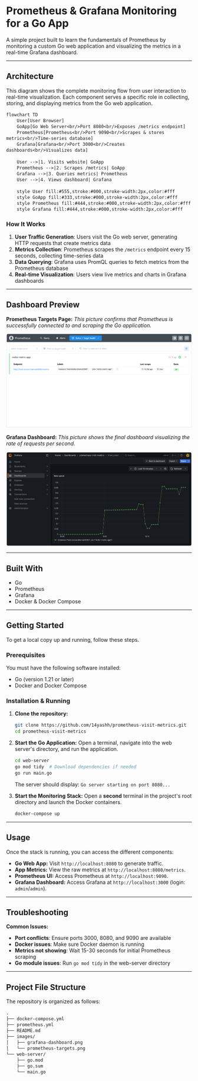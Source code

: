 # Prometheus & Grafana Monitoring for a Go App

A simple project built to learn the fundamentals of Prometheus by monitoring a custom Go web application and visualizing the metrics in a real-time Grafana dashboard.

---

## Architecture

This diagram shows the complete monitoring flow from user interaction to real-time visualization. Each component serves a specific role in collecting, storing, and displaying metrics from the Go web application.

```mermaid
flowchart TD
    User[User Browser]
    GoApp[Go Web Server<br/>Port 8080<br/>Exposes /metrics endpoint]
    Prometheus[Prometheus<br/>Port 9090<br/>Scrapes & stores metrics<br/>Time-series database]
    Grafana[Grafana<br/>Port 3000<br/>Creates dashboards<br/>Visualizes data]

    User -->|1. Visits website| GoApp
    Prometheus -->|2. Scrapes /metrics| GoApp
    Grafana -->|3. Queries metrics| Prometheus
    User -->|4. Views dashboard| Grafana

    style User fill:#555,stroke:#000,stroke-width:2px,color:#fff
    style GoApp fill:#333,stroke:#000,stroke-width:2px,color:#fff
    style Prometheus fill:#444,stroke:#000,stroke-width:2px,color:#fff
    style Grafana fill:#444,stroke:#000,stroke-width:2px,color:#fff
```

### How It Works

1. **User Traffic Generation**: Users visit the Go web server, generating HTTP requests that create metrics data
2. **Metrics Collection**: Prometheus scrapes the `/metrics` endpoint every 15 seconds, collecting time-series data  
3. **Data Querying**: Grafana uses PromQL queries to fetch metrics from the Prometheus database
4. **Real-time Visualization**: Users view live metrics and charts in Grafana dashboards

---

## Dashboard Preview

**Prometheus Targets Page:**
*This picture confirms that Prometheus is successfully connected to and scraping the Go application.*

![Prometheus Targets](./images/prometheus-targets.png)

**Grafana Dashboard:**
*This picture shows the final dashboard visualizing the rate of requests per second.*

![Grafana Dashboard](./images/grafana-dashboard.png)

---

## Built With

* Go
* Prometheus
* Grafana
* Docker & Docker Compose

---

## Getting Started

To get a local copy up and running, follow these steps.

### Prerequisites

You must have the following software installed:
* Go (version 1.21 or later)
* Docker and Docker Compose

### Installation & Running

1.  **Clone the repository:**
    ```bash
    git clone https://github.com/14yashh/prometheus-visit-metrics.git
    cd prometheus-visit-metrics
    ```

2.  **Start the Go Application:**
    Open a terminal, navigate into the web server's directory, and run the application.
    ```bash
    cd web-server
    go mod tidy  # Download dependencies if needed
    go run main.go
    ```
    The server should display: `Go server starting on port 8080...`

3.  **Start the Monitoring Stack:**
    Open a **second** terminal in the project's root directory and launch the Docker containers.
    ```bash
    docker-compose up
    ```

---

## Usage

Once the stack is running, you can access the different components:

* **Go Web App:** Visit `http://localhost:8080` to generate traffic.
* **App Metrics:** View the raw metrics at `http://localhost:8080/metrics`.
* **Prometheus UI:** Access Prometheus at `http://localhost:9090`.
* **Grafana Dashboard:** Access Grafana at `http://localhost:3000` (login: `admin`/`admin`).

---

## Troubleshooting

**Common Issues:**
* **Port conflicts**: Ensure ports 3000, 8080, and 9090 are available
* **Docker issues**: Make sure Docker daemon is running  
* **Metrics not showing**: Wait 15-30 seconds for initial Prometheus scraping
* **Go module issues**: Run `go mod tidy` in the web-server directory

---

## Project File Structure

The repository is organized as follows:

```
.
├── docker-compose.yml
├── prometheus.yml
├── README.md
├── images/
│   ├── grafana-dashboard.png
│   └── prometheus-targets.png
└── web-server/
    ├── go.mod
    ├── go.sum
    └── main.go
```